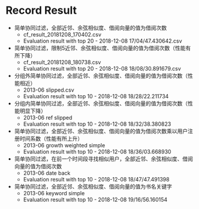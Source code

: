 # Record Result

- 简单协同过滤，全部近邻、余弦相似度、借阅向量的值为借阅次数
    - cf_result_20181208_170402.csv
    - Evaluation result with top 20 - 2018-12-08 17/04/47.430642.csv
- 简单协同过滤，限制5近邻、余弦相似度、借阅向量的值为借阅次数（性能有所下降）
    - cf_result_20181208_180738.csv
    - Evaluation result with top 20 - 2018-12-08 18/08/30.891679.csv
- 分组外简单协同过滤，全部近邻、余弦相似度、借阅向量的值为借阅次数（性能相近）
    - 2013-06 slipped.csv
    - Evaluation result with top 10 - 2018-12-08 18/28/22.211734
- 分组内简单协同过滤，全部近邻、余弦相似度、借阅向量的值为借阅次数（性能明显下降）
    - 2013-06 ref slipped
    - Evaluation result with top 10 - 2018-12-08 18/32/38.380823
- 简单协同过滤，全部近邻、余弦相似度、借阅向量的值为借阅次数乘以用户注册时间系数（性能有所上升）
    - 2013-06 growth weighted simple
    - Evaluation result with top 10 - 2018-12-08 18/36/03.668930
- 简单协同过滤，在前一个时间段寻找相似用户，全部近邻、余弦相似度、借阅向量的值为借阅次数
    - 2013-06 date back
    - Evaluation result with top 10 - 2018-12-08 18/47/47.491398
- 简单协同过滤，全部近邻、余弦相似度、借阅向量的值为书名关键字
    - 2013-06 keyword simple
    - Evaluation result with top 10 - 2018-12-08 19/16/56.160154

